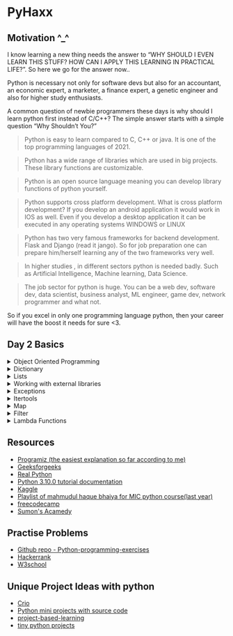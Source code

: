 # PyHaxx

## Motivation ^_^

I know learning a new thing needs the answer to “WHY SHOULD I EVEN LEARN THIS STUFF? HOW CAN I APPLY THIS LEARNING IN PRACTICAL LIFE?”. So here we go for the answer now..

Python is necessary not only for software devs but also for an accountant, an economic expert, a marketer, a finance expert, a genetic engineer and also for higher study enthusiasts.

A common question of newbie programmers these days is  why should I learn python first instead of C/C++?
The simple answer starts with a simple question “Why Shouldn’t You?”  

> Python is easy to learn compared to C, C++ or java. It is one of the top programming languages of 2021.

> Python has a wide range of libraries which are used in big projects. These library functions are customizable.

> Python is an open source language meaning you can develop library functions of python yourself.

> Python supports cross platform development. What is cross platform development? If you develop an android application it would work in IOS as well. Even if you develop a desktop application it can be executed in any operating systems WINDOWS or LINUX

> Python has two very famous frameworks for backend development. Flask and Django (read it jango). So for job preparation one can prepare him/herself learning any of the two frameworks very well. 

> In higher studies , in different sectors python is needed badly. Such as Artificial Intelligence, Machine learning, Data Science.

> The job sector for python is huge. You can be a web dev, software dev, data scientist, business analyst, ML engineer, game dev, network programmer and what not. 

So if you excel in only one programming language python, then your career will have the boost it needs for sure <3.

## Day 2 Basics
<details>
<summary>Object Oriented Programming</summary>
<h3> Object: </h3>
<pre>
An object is simply a collection of data (variables) and methods (functions) that act on those data.
A parrot is an object, as it has the following properties: name, age, color as attributes and singing, dancing as behavior.
An object is also called an instance of a class and the process of creating this object is called instantiation.
The concept of OOP in Python focuses on creating reusable code. This concept is also known as DRY (Don't Repeat Yourself).
</pre>
<h3>Class:</h3>
<pre>
A class is a blueprint for the object.
We can think of class as a sketch of a parrot with labels. 
It contains all the details about the name, colors, size etc. Based on these descriptions, we can study about the parrot. 
Here, a parrot is an object. From class, we construct instances. 
An instance is a specific object created from a particular class.
When class is defined, only the description for the object is defined. Therefore, no memory or storage is allocated.
</pre>
<h3>Methods:</h3>
<pre>
Methods are functions defined inside the body of a class. They are used to define the behaviors of an object.
</pre>
<h3>Inheritance:</h3>
<pre>
Inheritance is a way of creating a new class for using details of an existing class without modifying it. 
The newly formed class is a derived class (or child class). Similarly, the existing class is a base class (or parent class).
<br>
  class BaseClass:
  Body of base class
  class DerivedClass(BaseClass):
  Body of derived class
  
</pre>
  <h3>Method Overriding</h3>
  <pre>
  Generally when overriding a base method by a derived method,
  we tend to extend the definition of base method rather than replacing it.
  </pre>
  
  <h3>Multiple Inheritance</h3>
  <pre>
  A class can be derived from more than one base class in Python, similar to C++. 
  This is called multiple inheritance.
  In multiple inheritance, the features of all the base classes are inherited into the derived class. 
  <br>
    class Base1:
      pass
    class Base2:
      pass
    class MultiDerived(Base1, Base2):
      pass
<!--     ![Capture](https://user-images.githubusercontent.com/59027621/149613631-b3f75f37-61bb-4c7a-b738-2af5d5c3061a.JPG) -->
  </pre>
  <h3>Multilevel Inheritance</h3>
  <pre>
  We can also inherit from a derived class. This is called multilevel inheritance. 
  It can be of any depth in Python.
In multilevel inheritance, features of the base class and the derived class are inherited into the new derived class.
  <br>
  class Base:
    pass
  class Derived1(Base):
    pass
  class Derived2(Derived1):
    pass
  </pre>
  
<h3>Encapsulation</h3>
<pre>
Using OOP in Python, we can restrict access to methods and variables. 
This prevents data from direct modification which is called encapsulation. 
In Python, we denote private attributes using underscore as the prefix i.e single _ or double __.
</pre>
  <h3>Polymorphism</h3>
  <pre>
  Polymorphism allows the same interface for different objects.
  Suppose, we need to color a shape, there are multiple shape options (rectangle, square, circle). 
  However we could use the same method to color any shape. This concept is called Polymorphism.
  </pre>
    
</details>
<details>
  <summary>Dictionary</summary>
  
  ![image](https://user-images.githubusercontent.com/59027621/149619747-5c553541-b106-472a-972e-90546876ce2c.png)

</details>
<details>
  <summary>Lists</summary>
  
  - [list_basics](https://github.com/Geek-a-Byte/PyHaxx/blob/main/list.py)
  - [list_comprehension](https://github.com/Geek-a-Byte/PyHaxx/blob/main/List_comprehension.py)
  
  ![image](https://user-images.githubusercontent.com/59027621/149617730-b73473c3-983e-4eee-a1f6-16683f2189c2.png)

</details>
<details>
  <summary>Working with external libraries</summary>
  
  [tutorial link](https://app.gitbook.com/s/98WyytUmB4pfdMH3QiQy/)
  
</details>
<details>
  <summary>Exceptions</summary>
</details>
<details>
  <summary>Itertools</summary>
</details>
<details>
  <summary>Map</summary>
  <h3>map() Parameter</h3>
    <pre>
The map() function takes two parameters:
function - a function that perform some action to each element of an iterable
iterable - an iterable like sets, lists, tuples, etc
You can pass more than one iterable to the map() function.
    </pre>
  <h3>Map Return Value</h3>
  <pre>
  The map() function returns an object of map class. 
  The returned value can be passed to functions like
  list() - to convert to list
  set() - to convert to a set, and so on.
  </pre>
</details>
<details>
  <summary>Filter</summary>
  <pre>
  The filter() function extracts elements from an iterable (list, tuple etc.) for which a function returns True.
  </pre>
  <h3>filter() Syntax</h3>
  <pre>
  filter(function, iterable)
  </pre>
  <h3>filter() Parameter</h3>
    <pre>
function - a function that perform some action to each element of an iterable
iterable - an iterable like sets, lists, tuples, etc
    </pre>
  <h3>Return Value</h3>
  <pre>
  The filter() function returns an iterator.
  You can easily convert iterators to sequences like lists, tuples, strings etc.
  </pre>
</details>
<details>
  <summary>Lambda Functions</summary>
  <pre>
  an anonymous function is a function that is defined without a name.
  While normal functions are defined using the def keyword in Python, 
  anonymous functions are defined using the lambda keyword.
  Hence, anonymous functions are also called lambda functions.
  </pre>
  <h3>Syntax of Lambda Function in python</h3>
  <pre>lambda arguments: expression</pre>
  </details>


## Resources

- [Programiz (the easiest explanation so far according to me)](https://www.programiz.com/python-programming)
- [Geeksforgeeks](https://www.geeksforgeeks.org/python-programming-language/?ref=shm)
- [Real Python](https://realpython.com/start-here/)
- [Python 3.10.0 tutorial documentation](https://docs.python.org/3.10/tutorial/index.html)
- [Kaggle](https://www.kaggle.com/learn)
- [Playlist of mahmudul haque bhaiya for MIC python course(last year)](https://www.youtube.com/watch?v=_8I1ZeHgZmQ&list=PLuNlCVN6bOLOaZWFM2MMfauagHqNXgDzs)
- [freecodecamp](https://www.youtube.com/watch?v=rfscVS0vtbw)
- [Sumon's Acamedy](https://www.youtube.com/watch?v=GGO_h-P2TPk)

## Practise Problems

- [Github repo - Python-programming-exercises](https://github.com/zhiwehu/Python-programming-exercises/blob/master/100%2B%20Python%20challenging%20programming%20exercises%20for%20Python%203.md)
- [Hackerrank](https://www.hackerrank.com/domains/python)
- [W3school](https://www.w3schools.com/python/default.asp)

## Unique Project Ideas with python
- [Crio](https://www.crio.do/projects/category/python-projects)
- [Python mini projects with source code](https://github.com/Python-World/python-mini-projects)
- [project-based-learning](https://github.com/practical-tutorials/project-based-learning)
- [tiny python projects](http://tinypythonprojects.com/)

